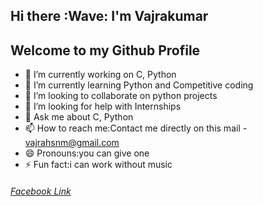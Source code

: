 ## **Hi there :Wave: I'm Vajrakumar**
## Welcome to my Github Profile
* 🔭 I’m currently working on C, Python
* 🌱 I’m currently learning Python and Competitive coding
* 👯 I’m looking to collaborate on python projects
* 🤔 I’m looking for help with Internships
* 💬 Ask me about C, Python
* 📫 How to reach me:Contact me directly on this mail - vajrahsnm@gmail.com
* 😄 Pronouns:you can give one
* ⚡ Fun fact:i can work without music
###### [Facebook Link](https://www.facebook.com/M.Vajrakumar)
